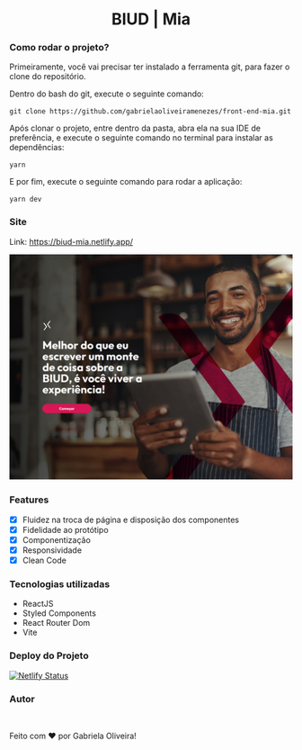 <h1 align="center">BIUD | Mia</h1>

### **Como rodar o projeto?**

Primeiramente, você vai precisar ter instalado a ferramenta git, para fazer o clone do repositório.

Dentro do bash do git, execute o seguinte comando: <br>

```
git clone https://github.com/gabrielaoliveiramenezes/front-end-mia.git
```

Após clonar o projeto, entre dentro da pasta, abra ela na sua IDE de preferência, e execute o seguinte comando no terminal para instalar as dependências: <br>

```
yarn
```

E por fim, execute o seguinte comando para rodar a aplicação: <br>

```
yarn dev
```

### **Site**

Link: https://biud-mia.netlify.app/

<img src="banner.png" alt="Banner BIUD | Mia" />

### **Features**

- [X] Fluidez na troca de página e disposição dos componentes
- [X] Fidelidade ao protótipo
- [X] Componentização
- [X] Responsividade
- [X] Clean Code

### **Tecnologias utilizadas**

- ReactJS
- Styled Components
- React Router Dom
- Vite

### **Deploy do Projeto**

[![Netlify Status](https://api.netlify.com/api/v1/badges/30674398-4583-49df-91d9-614ebd340d24/deploy-status)](https://app.netlify.com/sites/biud-mia/deploys)
### **Autor**

 <img style="border-radius: 10px;" src="https://avatars.githubusercontent.com/u/83786881?v=4" width="100px;" alt=""/>
 <br />

Feito com ❤️ por Gabriela Oliveira!